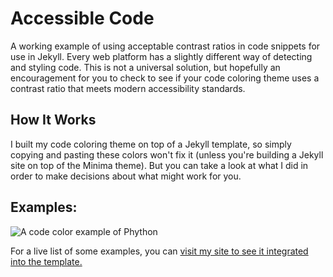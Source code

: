 # Accessible Code
A working example of using acceptable contrast ratios in code snippets for use in Jekyll.  Every web platform has a slightly different way of detecting and styling code.  This is not a universal solution, but hopefully an encouragement for you to check to see if your code coloring theme uses a contrast ratio that meets modern accessibility standards.

## How It Works
I built my code coloring theme on top of a Jekyll template, so simply copying and pasting these colors won't fix it (unless you're building a Jekyll site on top of the Minima theme).  But you can take a look at what I did in order to make decisions about what might work for you.

## Examples:
![A code color example of Phython]("https://github.com/johnfrenchxyz/accessiblecode/blob/master/images/code-coloring-screenshot.png?raw=true")

For a live list of some examples, you can [visit my site to see it integrated into the template.](http://www.johnfrenchxyz.github.io/johnfrench.xyz/portfolio-items/code-coloring.html)
